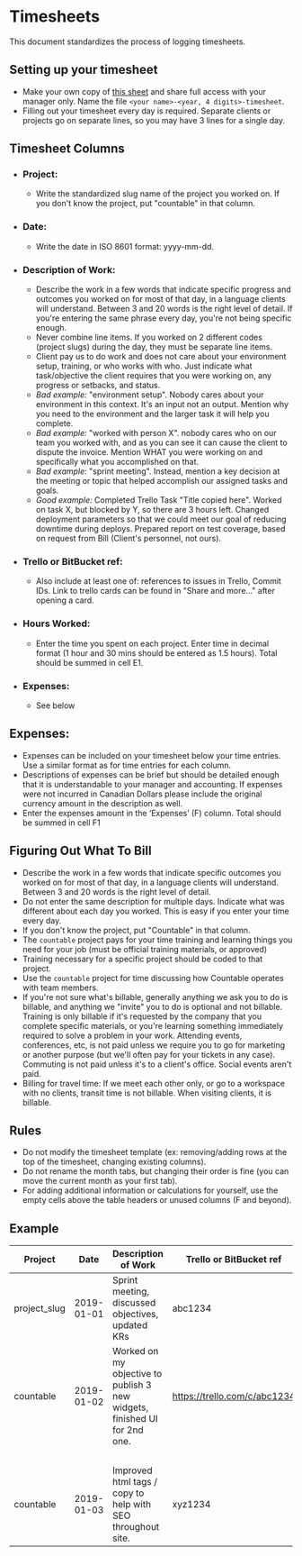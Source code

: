 # Timesheets
This document standardizes the process of logging timesheets.

## Setting up your timesheet
  * Make your own copy of [this sheet](https://drive.google.com/open?id=1kPxAPNnCAWGFag1zHUttEtScNnVE3gQRjt0wQEFbpwI) and share full access with your manager only. Name the file `<your name>-<year, 4 digits>-timesheet`.
  * Filling out your timesheet every day is required. Separate clients or projects go on separate lines, so you may have 3 lines for a single day.

## Timesheet Columns
*  ### Project:
    * Write the standardized slug name of the project you worked on. If you don't know the project, put "countable" in that column.
*  ### Date:
    * Write the date in ISO 8601 format: yyyy-mm-dd.
*  ### Description of Work:
    * Describe the work in a few words that indicate specific progress and outcomes you worked on for most of that day, in a language clients will understand. Between 3 and 20 words is the right level of detail. If you're entering the same phrase every day, you're not being specific enough.
    * Never combine line items. If you worked on 2 different codes (project slugs) during the day, they must be separate line items.
    * Client pay us to do work and does not care about your environment setup, training, or who works with who. Just indicate what task/objective the client requires that you were working on, any progress or setbacks, and status.
    * *Bad example:* "environment setup". Nobody cares about your environment in this context. It's an input not an output. Mention why you need to the environment and the larger task it will help you complete.
    * *Bad example:* "worked with person X". nobody cares who on our team you worked with, and as you can see it can cause the client to dispute the invoice. Mention WHAT you were working on and specifically what you accomplished on that.
    * *Bad example:* "sprint meeting". Instead, mention a key decision at the meeting or topic that helped accomplish our assigned tasks and goals.
    * *Good example:* Completed Trello Task "Title copied here". Worked on task X, but blocked by Y, so there are 3 hours left. Changed deployment parameters so that we could meet our goal of reducing downtime during deploys. Prepared report on test coverage, based on request from Bill (Client's personnel, not ours).

*  ### Trello or BitBucket ref:
    * Also include at least one of: references to issues in Trello, Commit IDs. Link to trello cards can be found in "Share and more..." after opening a card.
*  ### Hours Worked: 
    * Enter the time you spent on each project. Enter time in decimal format (1 hour and 30 mins should be entered as 1.5 hours). Total should be summed in cell E1. 
*  ### Expenses:
    * See below
    
## Expenses: 
* Expenses can be included on your timesheet below your time entries. Use a similar format as for time entries for each column. 
* Descriptions of expenses can be brief but should be detailed enough that it is understandable to your manager and accounting. If expenses were not incurred in Canadian Dollars please include the original currency amount in the description as well. 
* Enter the expenses amount in the ‘Expenses’ (F) column. Total should be summed in cell F1


## Figuring Out What To Bill

  * Describe the work in a few words that indicate specific outcomes you worked on for most of that day, in a language clients will understand. Between 3 and 20 words is the right level of detail.
  * Do not enter the same description for multiple days. Indicate what was different about each day you worked. This is easy if you enter your time every day.
  * If you don't know the project, put "Countable" in that column.
  * The `countable` project pays for your time training and learning things you need for your job (must be official training materials, or approved)
  * Training necessary for a specific project should be coded to that project.
  * Use the `countable` project for time discussing how Countable operates with team members.
  * If you're not sure what's billable, generally anything we ask you to do is billable, and anything we "invite" you to do is optional and not billable. Training is only billable if it's requested by the company that you complete specific materials, or you're learning something immediately required to solve a problem in your work. Attending events, conferences, etc, is not paid unless we require you to go for marketing or another purpose (but we'll often pay for your tickets in any case). Commuting is not paid unless it's to a client's office. Social events aren't paid.
  * Billing for travel time: If we meet each other only, or go to a workspace with no clients, transit time is not billable. When visiting clients, it is billable.

## Rules
* Do not modify the timesheet template (ex: removing/adding rows at the top of the timesheet, changing existing columns).
* Do not rename the month tabs, but changing their order is fine (you can move the current month as your first tab).
* For adding additional information or calculations for yourself, use the empty cells above the table headers or unused columns (F and beyond).

## Example
| Project      | Date       | Description of Work | Trello or BitBucket ref      | Hours Worked |
|--------------|------------|---------------------|------------------------------|--------------|
| project_slug | 2019-01-01 | Sprint meeting, discussed objectives, updated KRs | abc1234                      | 1            |
| countable    | 2019-01-02 | Worked on my objective to publish 3 new widgets, finished UI for 2nd one.  | https://trello.com/c/abc1234 | 2            |
| &nbsp;       |            |                     |                              |              |
| countable    | 2019-01-03 | Improved html tags / copy to help with SEO throughout site. | xyz1234                      | 3            |
